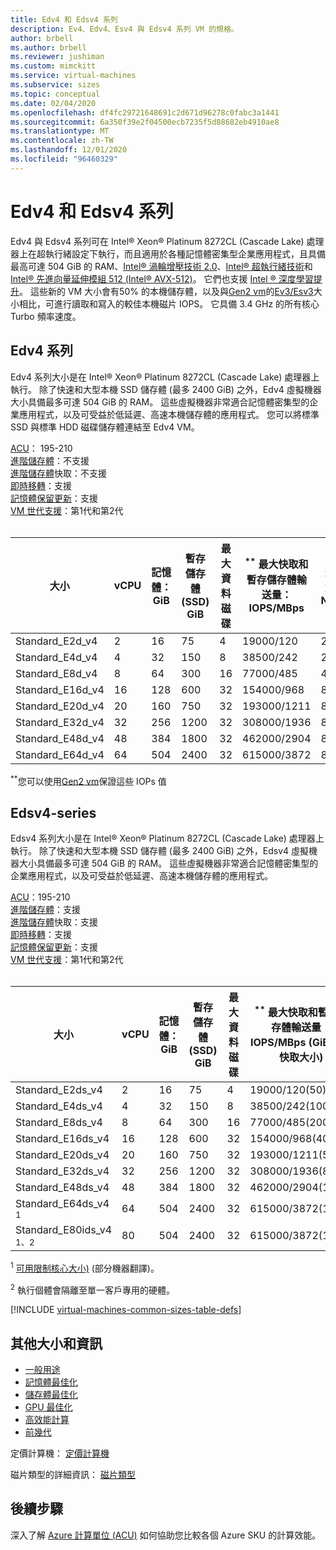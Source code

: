 ```yaml
---
title: Edv4 和 Edsv4 系列
description: Ev4、Edv4、Esv4 與 Edsv4 系列 VM 的規格。
author: brbell
ms.author: brbell
ms.reviewer: jushiman
ms.custom: mimckitt
ms.service: virtual-machines
ms.subservice: sizes
ms.topic: conceptual
ms.date: 02/04/2020
ms.openlocfilehash: df4fc29721648691c2d671d96278c0fabc3a1441
ms.sourcegitcommit: 6a350f39e2f04500ecb7235f5d88682eb4910ae8
ms.translationtype: MT
ms.contentlocale: zh-TW
ms.lasthandoff: 12/01/2020
ms.locfileid: "96460329"
---
```

# <a name="edv4-and-edsv4-series"></a>Edv4 和 Edsv4 系列

Edv4 與 Edsv4 系列可在 Intel&reg; Xeon&reg; Platinum 8272CL (Cascade Lake) 處理器上在超執行緒設定下執行，而且適用於各種記憶體密集型企業應用程式，且具備最高可達 504 GiB 的 RAM、[Intel&reg; 渦輪增壓技術 2.0](https://www.intel.com/content/www/us/en/architecture-and-technology/turbo-boost/turbo-boost-technology.html)、[Intel&reg; 超執行緒技術](https://www.intel.com/content/www/us/en/architecture-and-technology/hyper-threading/hyper-threading-technology.html)和 [Intel&reg; 先進向量延伸模組 512 (Intel&reg; AVX-512)](https://www.intel.com/content/www/us/en/architecture-and-technology/avx-512-overview.html)。 它們也支援 [Intel &reg; 深度學習提升](https://software.intel.com/content/www/us/en/develop/topics/ai/deep-learning-boost.html)。 這些新的 VM 大小會有50% 的本機儲存體，以及與[Gen2 vm](./generation-2.md)的[Ev3/Esv3](./ev3-esv3-series.md)大小相比，可進行讀取和寫入的較佳本機磁片 IOPS。 它具備 3.4 GHz 的所有核心 Turbo 頻率速度。 

## <a name="edv4-series"></a>Edv4 系列

Edv4 系列大小是在 Intel&reg; Xeon&reg; Platinum 8272CL (Cascade Lake) 處理器上執行。 除了快速和大型本機 SSD 儲存體 (最多 2400 GiB) 之外，Edv4 虛擬機器大小具備最多可達 504 GiB 的 RAM。 這些虛擬機器非常適合記憶體密集型的企業應用程式，以及可受益於低延遲、高速本機儲存體的應用程式。 您可以將標準 SSD 與標準 HDD 磁碟儲存體連結至 Edv4 VM。 

[ACU](acu.md)： 195-210<br>
[進階儲存體](premium-storage-performance.md)：不支援<br>
[進階儲存體](premium-storage-performance.md)快取：不支援<br>
[即時移轉](maintenance-and-updates.md)：支援<br>
[記憶體保留更新](maintenance-and-updates.md)：支援<br>
[VM 世代支援](generation-2.md)：第1代和第2代<br>
<br>

| 大小 | vCPU | 記憶體：GiB | 暫存儲存體 (SSD) GiB | 最大資料磁碟 | <sup>**</sup> 最大快取和暫存儲存體輸送量： IOPS/MBps | 最大 NIC|預期的網路頻寬 (Mbps)  |
|---|---|---|---|---|---|---|---|
| Standard_E2d_v4  | 2 | 16 | 75 | 4 | 19000/120 | 2|1000 |
| Standard_E4d_v4  | 4 | 32 | 150 | 8 | 38500/242 | 2|2000 |
| Standard_E8d_v4 | 8 | 64 | 300 | 16 | 77000/485 | 4|4000 |
| Standard_E16d_v4 | 16 | 128 | 600 | 32 | 154000/968 | 8|8000 |
| Standard_E20d_v4 | 20 | 160 | 750 | 32 | 193000/1211  | 8|10000 |
| Standard_E32d_v4 | 32 | 256 | 1200 | 32 | 308000/1936 | 8|16000 |
| Standard_E48d_v4 | 48 | 384 | 1800 | 32 | 462000/2904 | 8|24000 |
| Standard_E64d_v4 | 64 | 504 | 2400 | 32 | 615000/3872 | 8|30000 |


<sup>**</sup>您可以使用[Gen2 vm](generation-2.md)保證這些 IOPs 值

## <a name="edsv4-series"></a>Edsv4-series

Edsv4 系列大小是在 Intel&reg; Xeon&reg; Platinum 8272CL (Cascade Lake) 處理器上執行。 除了快速和大型本機 SSD 儲存體 (最多 2400 GiB) 之外，Edsv4 虛擬機器大小具備最多可達 504 GiB 的 RAM。 這些虛擬機器非常適合記憶體密集型的企業應用程式，以及可受益於低延遲、高速本機儲存體的應用程式。

[ACU](acu.md)：195-210<br>
[進階儲存體](premium-storage-performance.md)：支援<br>
[進階儲存體](premium-storage-performance.md)快取：支援<br>
[即時移轉](maintenance-and-updates.md)：支援<br>
[記憶體保留更新](maintenance-and-updates.md)：支援<br>
[VM 世代支援](generation-2.md)：第1代和第2代<br>
<br>

| 大小 | vCPU | 記憶體：GiB | 暫存儲存體 (SSD) GiB | 最大資料磁碟 | <sup>**</sup> 最大快取和暫存儲存體輸送量： IOPS/MBps (GiB 中的快取大小)  | 最大取消快取的磁碟輸送量：IOPS/MBps | 最大 NIC|預期的網路頻寬 (Mbps)  |
|---|---|---|---|---|---|---|---|---|
| Standard_E2ds_v4  | 2 | 16 | 75 | 4 | 19000/120(50) | 3200/48 | 2|1000 |
| Standard_E4ds_v4  | 4 | 32 | 150 | 8 | 38500/242(100) | 6400/96 | 2|2000 |
| Standard_E8ds_v4 | 8 | 64 | 300 | 16 | 77000/485(200) | 12800/192 | 4|4000 |
| Standard_E16ds_v4 | 16 | 128 | 600 | 32 | 154000/968(400) | 25600/384 | 8|8000 |
| Standard_E20ds_v4 | 20 | 160 | 750 | 32 | 193000/1211(500)  | 32000/480  | 8|10000 |
| Standard_E32ds_v4 | 32 | 256 | 1200 | 32 | 308000/1936(800) | 51200/768  | 8|16000 |
| Standard_E48ds_v4 | 48 | 384 | 1800 | 32 | 462000/2904(1200) | 76800/1152 | 8|24000 |
| Standard_E64ds_v4 <sup>1</sup> | 64 | 504 | 2400 | 32 | 615000/3872(1600) | 80000/1200 | 8|30000 |
| Standard_E80ids_v4 <sup>1、2</sup> | 80 | 504 | 2400 | 32 | 615000/3872(1600) | 80000/1200 | 8|30000 |

<sup>1</sup> [可用限制核心大小)](./constrained-vcpu.md) \(部分機器翻譯\)。

<sup>2</sup> 執行個體會隔離至單一客戶專用的硬體。

[!INCLUDE [virtual-machines-common-sizes-table-defs](../../includes/virtual-machines-common-sizes-table-defs.md)]

## <a name="other-sizes-and-information"></a>其他大小和資訊

- [一般用途](sizes-general.md)
- [記憶體最佳化](sizes-memory.md)
- [儲存體最佳化](sizes-storage.md)
- [GPU 最佳化](sizes-gpu.md)
- [高效能計算](sizes-hpc.md)
- [前幾代](sizes-previous-gen.md)

定價計算機： [定價計算機](https://azure.microsoft.com/pricing/calculator/)

磁片類型的詳細資訊： [磁片類型](./disks-types.md#ultra-disk)


## <a name="next-steps"></a>後續步驟

深入了解 [Azure 計算單位 (ACU)](acu.md) 如何協助您比較各個 Azure SKU 的計算效能。
